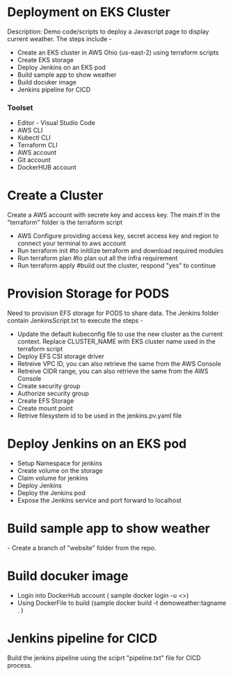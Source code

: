 <h1>Deployment on EKS Cluster</h1>

Description: Demo code/scripts to deploy a Javascript page to display current weather. The steps include -
- Create an EKS cluster in AWS Ohio (us-east-2) using terraform scripts
- Create EKS storage
- Deploy Jenkins on an EKS pod
- Build sample app to show weather
- Build docuker image
- Jenkins pipeline for CICD

<h3>Toolset</h3>
<ul>
<li>Editor - Visual Studio Code</li>
<li>AWS CLI</li>
<li>Kubectl CLI</li>
<li>Terraform CLI</li>
<li>AWS account</li>
<li>Git account</li>
<li>DockerHUB account</li>
</ul>

<h1>Create a Cluster</h1>
Create a AWS account with secrete key and access key. The main.tf in the "terraform" folder is the terraform script
<ul>
<li>AWS Configure providing access key, secret access key and region to connect your terminal to aws account</li>
<li>Run terraform init #to initilize terraform and download required modules</li>
<li>Run terraform plan #to plan out all the infra requirement</li>
<li>Run terraform apply #build out the cluster, respond "yes" to continue</li>
</ul>

<h1>Provision Storage for PODS</h1>
Need to provision EFS storage for PODS to share data. The Jenkins folder contain JenkinsScript.txt to execute the steps -
<ul>
<li>Update the default kubeconfig file to use the new cluster as the current context. Replace CLUSTER_NAME with EKS cluster name used in the terraform script</li>
<li>Deploy EFS CSI storage driver</li>
<li>Retreive VPC ID, you can also retrieve the same from the AWS Console</li>
<li>Retreive CIDR range, you can also retrieve the same from the AWS Console</li>
<li>Create security group</li>
<li>Authorize security group</li>
<li>Create EFS Storage</li>
<li>Create mount point</li>
<li>Retrive filesystem id to be used in the jenkins.pv.yaml file</li>
</ul>

 <h1>Deploy Jenkins on an EKS pod</h1>
 <ul>
 <li>Setup Namespace for jenkins</li>
 <li>Create volume on the storage</li>
 <li>Claim volume for jenkins</li>
 <li>Deploy Jenkins </li>
 <li>Deploy the Jenkins pod</li>
 <li>Expose the Jenkins service and port forward to localhost</li>
 </ul>

 <h1>Build sample app to show weather</h1>
 - Create a branch of "website" folder from the repo.

 <h1>Build docuker image</h1>
 <ul><li>Login into DockerHub account ( sample docker login -u <<DOCKERHUB_USER>>)</li>
 <li>Using DockerFile to build (sample docker build -t demoweather:tagname . )</li>
 </ul>

 <h1>Jenkins pipeline for CICD</h1>
 Build the jenkins pipeline using the sciprt "pipeline.txt" file for CICD process.
